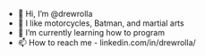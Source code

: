 - 👋 Hi, I’m @drewrolla
- 👀 I like motorcycles, Batman, and martial arts
- 🌱 I’m currently learning how to program
- 📫 How to reach me - linkedin.com/in/drewrolla/
